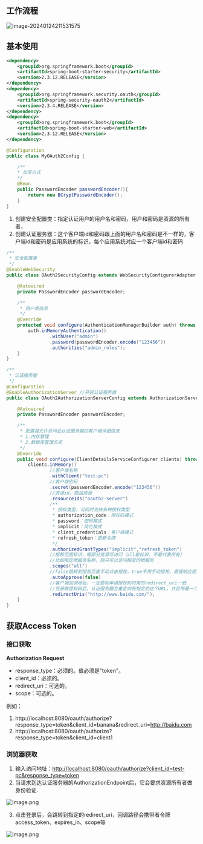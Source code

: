 ## 工作流程

![image-20240124211531575](C:\Users\pgx\AppData\Roaming\Typora\typora-user-images\image-20240124211531575.png)

## 基本使用

```xml
<dependency>
    <groupId>org.springframework.boot</groupId>
    <artifactId>spring-boot-starter-security</artifactId>
    <version>2.3.12.RELEASE</version>
</dependency>
<dependency>
    <groupId>org.springframework.security.oauth</groupId>
    <artifactId>spring-security-oauth2</artifactId>
    <version>2.3.4.RELEASE</version>
</dependency>
<dependency>
    <groupId>org.springframework.boot</groupId>
    <artifactId>spring-boot-starter-web</artifactId>
    <version>2.3.12.RELEASE</version>
</dependency>
```

```java
@Configuration
public class MyOAuth2Config {

    /**
    * 加密方式
    */
    @Bean
    public PasswordEncoder passwordEncoder(){
        return new BCryptPasswordEncoder();
    }
}
```

1. 创建安全配置类：指定认证用户的用户名和密码，用户和密码是资源的所有者，
2. 创建认证服务器：这个客户端id和密码跟上面的用户名和密码是不一样的，客户端id和密码是应用系统的标识，每个应用系统对应一个客户端id和密码

```java
/**
 * 安全配置类
 */
@EnableWebSecurity
public class OAuth2SecurityConfig extends WebSecurityConfigurerAdapter {

    @Autowired
    private PasswordEncoder passwordEncoder;

    /**
     * 用户类信息
     */
    @Override
    protected void configure(AuthenticationManagerBuilder auth) throws Exception {
        auth.inMemoryAuthentication()
                .withUser("admin")
                .password(passwordEncoder.encode("123456"))
                .authorities("admin_roles");
    }
}
```

```java
/**
 * 认证服务器
 */
@Configuration
@EnableAuthorizationServer //开启认证服务器
public class OAuth2AuthorizationServerConfig extends AuthorizationServerConfigurerAdapter {

    @Autowired
    private PasswordEncoder passwordEncoder;

    /**
     * 配置被允许访问此认证服务器的客户端详细信息
     * 1.内存管理
     * 2.数据库管理方式
     */
    @Override
    public void configure(ClientDetailsServiceConfigurer clients) throws Exception {
        clients.inMemory()
                //客户端名称
                .withClient("test-pc")
                //客户端密码
                .secret(passwordEncoder.encode("123456"))
                //资源id，商品资源
                .resourceIds("oauth2-server")
                /**
                 * 授权类型，可同时支持多种授权类型
                 * authorization_code：授权码模式
                 * password：密码模式
                 * implicit：简化模式
                 * client_credentials：客户端模式
                 * refresh_token：更新令牌
                 */
                .authorizedGrantTypes("implicit","refresh_token")
                //授权范围标识，哪部分资源可访问（all是标识，不是代表所有）
                //比如指定微服务名称，则只可以访问指定的微服务
                .scopes("all")
                //false跳转到授权页面手动点击授权，true不用手动授权，直接响应授权码
                .autoApprove(false)
                //客户端回调地址，一定要和申请授权码时用的redirect_uri一致
                //当获取授权码后，认证服务器会重定向到指定的这个URL，并且带着一个授权码code响应
                .redirectUris("http://www.baidu.com/");
    }
}
```

## 获取Access Token

### 接口获取

**Authorization Request**

- response_type：必须的。值必须是"token"。
- client_id：必须的。
- redirect_uri：可选的。
- scope：可选的。

例如：

1. http://localhost:8080/oauth/authorize?response_type=token&client_id=banana&redirect_uri=http://baidu.com
2. http://localhost:8080/oauth/authorize?response_type=token&client_id=client1

### 浏览器获取

1. 输入访问地址：[http://localhost:8080/oauth/authorize?client_id=test-pc&response_type=token](http://localhost:8080/oauth/authorize?client_id=test-pc&response_type=token)
2. 当请求到达认证服务器的AuthorizationEndpoint后，它会要求资源所有者做身份验证.

![image.png](https://cdn.nlark.com/yuque/0/2022/png/12836966/1667722430725-53c636e9-6f97-44c9-a70d-95b19080bddd.png#averageHue=%23f1f1f0&clientId=udf55d64e-4f3b-4&from=paste&height=267&id=aR5AO&originHeight=367&originWidth=1007&originalType=binary&ratio=1&rotation=0&showTitle=false&size=13851&status=done&style=none&taskId=uef10f5f6-6549-4539-85f8-0307db4969c&title=&width=732.3636363636364)

3. 点击登录后，会跳转到指定的redirect_uri，回调路径会携带者令牌access_token、expires_in、scope等

![image.png](https://cdn.nlark.com/yuque/0/2022/png/12836966/1667722260228-b9f620c6-0c54-4b79-ad5a-2f77b7e86d46.png#averageHue=%23eff3d2&clientId=udf55d64e-4f3b-4&from=paste&height=95&id=u9e0922ac&originHeight=131&originWidth=1201&originalType=binary&ratio=1&rotation=0&showTitle=false&size=20001&status=done&style=none&taskId=u7a4fcae7-3fac-42b4-8484-713d74a3a1d&title=&width=873.4545454545455)

